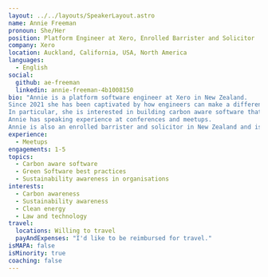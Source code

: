 ```yaml
---
layout: ../../layouts/SpeakerLayout.astro
name: Annie Freeman
pronoun: She/Her
position: Platform Engineer at Xero, Enrolled Barrister and Solicitor
company: Xero
location: Auckland, California, USA, North America
languages:
  - English
social:
  github: ae-freeman
  linkedin: annie-freeman-4b1008150
bio: "Annie is a platform software engineer at Xero in New Zealand. 
Since 2021 she has been captivated by how engineers can make a difference to the climate problem using green software practices. 
In particular, she is interested in building carbon aware software that dynamically runs in the least carbon intensive region or time period. 
Annie has speaking experience at conferences and meetups. 
Annie is also an enrolled barrister and solicitor in New Zealand and is interested in how software and law can intersect to find solutions to climate change."
experience:
  - Meetups
engagements: 1-5
topics:
  - Carbon aware software
  - Green Software best practices
  - Sustainability awareness in organisations
interests:
  - Carbon awareness
  - Sustainability awareness
  - Clean energy
  - Law and technology
travel:
  locations: Willing to travel 
  payAndExpenses: "I'd like to be reimbursed for travel."
isMAPA: false
isMinority: true
coaching: false
---
```

